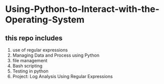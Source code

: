 # Using-Python-to-Interact-with-the-Operating-System

## this repo includes 
1. use of regular expressions
2. Managing Data and Process using Python
3. file management
4. Bash scripting
5. Testing in python
6. Project: Log Analysis Using Regular Expressions 
